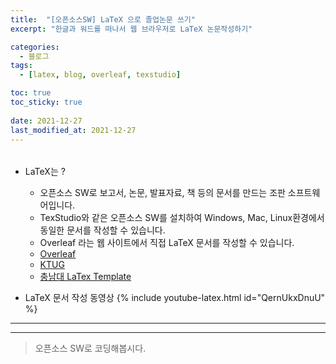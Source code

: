 ```yaml
---
title:  "[오픈소스SW] LaTeX 으로 졸업논문 쓰기"
excerpt: "한글과 워드를 떠나서 웹 브라우저로 LaTeX 논문작성하기"

categories:
  - 블로그
tags:
  - [latex, blog, overleaf, texstudio]

toc: true
toc_sticky: true
 
date: 2021-12-27
last_modified_at: 2021-12-27
---
```


###### 

* LaTeX는 ?
  - 오픈소스 SW로 보고서, 논문, 발표자료, 책 등의 문서를 만드는 조판 소프트웨어입니다.
  - TexStudio와 같은 오픈소스 SW를 설치하여 Windows, Mac, Linux환경에서 동일한 문서를 작성할 수 있습니다.
  - Overleaf 라는 웹 사이트에서 직접 LaTeX 문서를 작성할 수 있습니다.
  - [Overleaf](https://www.overleaf.com)
  - [KTUG](http://www.ktug.org)
  - [충남대 LaTex Template](https://www.overleaf.com/read/gndcsshhxqny)

* LaTeX 문서 작성 동영상
  {% include youtube-latex.html id="QernUkxDnuU" %}

<hr>

* * *

> 오픈소스 SW로 코딩해봅시다.